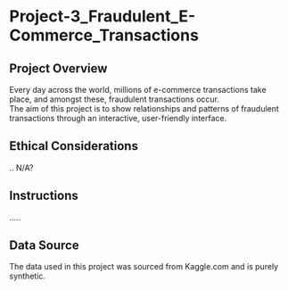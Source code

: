# Project-3_Fraudulent_E-Commerce_Transactions
## Project Overview
Every day across the world, millions of e-commerce transactions take place, and amongst these, fraudulent transactions occur. <br>
The aim of this project is to show relationships and patterns of fraudulent transactions through an interactive, user-friendly interface.
## Ethical Considerations
.. N/A?
## Instructions
.....
## Data Source
The data used in this project was sourced from Kaggle.com and is purely synthetic.

